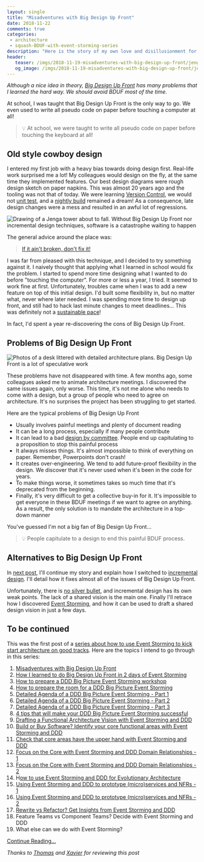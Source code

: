 ```yaml
---
layout: single
title: "Misadventures with Big Design Up Front"
date: 2018-11-22
comments: true
categories:
 - architecture
 - squash-BDUF-with-event-storming-series
description: "Here is the story of my own love and disillusionment for Big Design Up Front. BDUF has many problems that I learned the hard way. We should avoid BDUF most of the time. This is the first post in a series explaining how Event Storming and incremental design form a better alternative to BDUF."
header:
   teaser: /imgs/2018-11-19-misadventures-with-big-design-up-front/jenga-tower-teaser.jpeg
   og_image: /imgs/2018-11-19-misadventures-with-big-design-up-front/jenga-tower-og.jpeg
---
```

_Although a nice idea in theory, [Big Design Up Front](https://en.wikipedia.org/wiki/Big_Design_Up_Front) has many problems that I learned the hard way. We should avoid BDUF most of the time._

At school, I was taught  that Big Design Up Front is the only way to go. We even used to write all pseudo code on paper before touching a computer at all!

> 💡 At school, we were taught to write all pseudo code on paper before touching the keyboard at all!

## Old style cowboy design

I entered my first job with a heavy bias towards doing design first. Real-life work surprised me a lot! My colleagues would design on the fly, at the same time they implemented features. Our best design diagrams were rough design sketch on paper napkins. This was almost 20 years ago and the tooling was not that of today. We were learning [Version Control](https://en.wikipedia.org/wiki/Version_control), we would not [unit test](https://en.wikipedia.org/wiki/Unit_testing), and a [nightly build](https://en.wikipedia.org/wiki/Daily_build) remained a dream! As a consequence, late design changes were a mess and resulted in an awful lot of regressions.

![Drawing of a Jenga tower about to fall. Without Big Design Up Front nor incremental design techniques, software is a catastrophe waiting to happen]({{site.url}}/imgs/2018-11-19-misadventures-with-big-design-up-front/jenga-tower.jpeg)

The general advice around the place was:

> [If it ain't broken, don't fix it!](https://idioms.thefreedictionary.com/if+it%27s+not+broke%2C+don%27t+fix+it)

I was far from pleased with this technique, and I decided to try something against it. I naively thought that applying what I learned in school would fix the problem. I started to spend more time designing what I wanted to do before "touching the computer". For more or less a year, I tried. It seemed to work fine at first. Unfortunately, troubles came when I was to add a new feature on top of this initial design. I'd built some flexibility in, but no matter what, never where later needed. I was spending more time to design up front, and still had to hack last minute changes to meet deadlines... This was definitely not a [sustainable pace](https://www.agilealliance.org/glossary/sustainable/#q=~(infinite~false~filters~(postType~(~'page~'post~'aa_book~'aa_event_session~'aa_experience_report~'aa_glossary~'aa_research_paper~'aa_video)~tags~(~'sustainable*20pace))~searchTerm~'~sort~false~sortDirection~'asc~page~1))!

In fact, I'd spent a year re-discovering the cons of Big Design Up Front.

## Problems of Big Design Up Front

![Photos of a desk littered with detailed architecture plans. Big Design Up Front is a lot of speculative work]({{site.url}}/imgs/2018-11-19-misadventures-with-big-design-up-front/architecture-plans.jpg)

These problems have not disappeared with time. A few months ago, some colleagues asked me to animate architecture meetings. I discovered the same issues again, only worse. This time, it's not me alone who needs to come with a design, but a group of people who need to agree on architecture. It's no surprises the project has been struggling to get started.

Here are the typical problems of Big Design Up Front

*   Usually involves painful meetings and plenty of document reading
*   It can be a long process, especially if many people contribute
*   It can lead to a bad [design by committee](https://en.wikipedia.org/wiki/Design_by_committee). People end up capitulating to a proposition to stop this painful process
*   It always misses things. It's almost impossible to think of everything on paper. Remember, Powerpoints don't crash!
*   It creates over-engineering. We tend to add future-proof flexibility in the design. We discover that it's never used when it's been in the code for years.
*   To make things worse, it sometimes takes so much time that it's deprecated from the beginning.
*   Finally, it's very difficult to get a collective buy-in for it. It's impossible to get everyone in these BDUF meetings if we want to agree on anything. As a result, the only solution is to mandate the architecture in a top-down manner

You've guessed I'm not a big fan of Big Design Up Front...

> 💡 People capitulate to a design to end this painful BDUF process.

## Alternatives to Big Design Up Front

In [next post](/how-to-squash-big-design-up-front-in-a-few-days-with-event-storming/), I'll continue my story and explain how I switched to [incremental design](https://www.jamesshore.com/Agile-Book/incremental_design.html). I'll detail how it fixes almost all of the issues of Big Design Up Front.

Unfortunately, there is [no silver bullet](https://en.wikipedia.org/wiki/No_Silver_Bullet), and incremental design has its own weak points. The lack of a shared vision is the main one. Finally I'll retrace how I discovered [Event Storming](https://www.eventstorming.com/), and how it can be used to draft a shared design vision in just a few days.

## To be continued

This was the first post of a [series about how to use Event Storming to kick start architecture on good tracks](/categories/#squash-bduf-with-event-storming-series). Here are the topics I intend to go through in this series:

1.   [Misadventures with Big Design Up Front](/misadventures-with-big-design-up-front/)
1.   [How I learned to do Big Design Up Front in 2 days of Event Storming](/how-to-squash-big-design-up-front-in-a-few-days-with-event-storming/)
1.   [How to prepare a DDD Big Picture Event Storming workshop](/how-to-prepare-a-ddd-big-picture-event-storming-workshop/)
1.   [How to prepare the room for a DDD Big Picture Event Storming](/how-to-prepare-the-room-for-a-ddd-big-picture-event-storming/)
1.   [Detailed Agenda of a DDD Big Picture Event Storming - Part 1](/detailed-agenda-of-a-ddd-big-picture-event-storming-part-1/)
1.   [Detailed Agenda of a DDD Big Picture Event Storming - Part 2](/detailed-agenda-of-a-ddd-big-picture-event-storming-part-2/)
1.   [Detailed Agenda of a DDD Big Picture Event Storming - Part 3](/detailed-agenda-of-a-ddd-big-picture-event-storming-part-3/)
1.   [4 tips that will make your DDD Big Picture Event Storming successful](/4-tips-that-will-make-your-ddd-big-picture-event-storming-successful/)
1.   [Drafting a Functional Architecture Vision with Event Storming and DDD](/drafting-a-functional-architecture-vision-with-ddd-event-storming-part-1/)
1.   [Build or Buy Software? Identify your core functional areas with Event Storming and DDD](/build-or-buy-software-identify-your-core-functional-areas-with-event-storming-and-ddd/)
1.   [Check that core areas have the upper hand with Event Storming and DDD](/check-that-core-areas-have-the-upper-hand-with-event-storming-and-ddd/)
1.   [Focus on the Core with Event Storming and DDD Domain Relationships - 1](/focus-on-core-domain-with-relationships-from-ddd-and-event-storming/)
1.   [Focus on the Core with Event Storming and DDD Domain Relationships - 2](/focus-on-core-domain-with-relationships-from-ddd-and-event-storming-part-2/)
1.   H[ow to use Event Storming and DDD for Evolutionary Architecture](/how-to-use-event-storming-and-ddd-for-evolutionary-architecture/)
1.   [Using Event Storming and DDD to prototype (micro)services and NFRs - 1](/using-event-storming-and-ddd-to-prototype-microservices-and-nfrs-1/)
1.   [Using Event Storming and DDD to prototype (micro)services and NFRs - 2](/using-event-storming-and-ddd-to-prototype-microservices-and-nfrs-2/)
1.   [Rewrite vs Refactor? Get Insights from Event Storming and DDD](/rewrite-vs-refactor-get-insights-from-event-storming-and-ddd/)
1.   Feature Teams vs Component Teams? Decide with Event Storming and DDD
1.   What else can we do with Event Storming?

[Continue Reading...](/how-to-squash-big-design-up-front-in-a-few-days-with-event-storming/)

_Thanks to [Thomas](https://twitter.com/tpierrain?lang=en) and [Xavier](https://twitter.com/xcorail?lang=en) for reviewing this post_